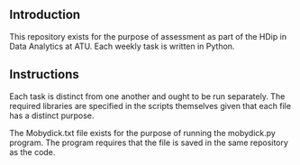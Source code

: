 ## Introduction
This repository exists for the purpose of assessment as part of the HDip in Data Analytics at ATU. 
Each weekly task is written in Python. 

## Instructions
Each task is distinct from one another and ought to be run separately. The required libraries are specified in the scripts themselves given that each file has a distinct purpose.

The Mobydick.txt file exists for the purpose of running the mobydick.py program. The program requires that the file is saved in the same repository as the code.
